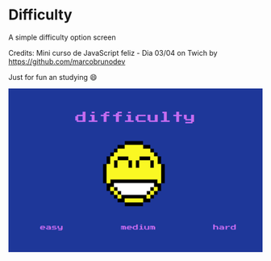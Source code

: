 # Difficulty
A simple difficulty option screen

Credits: Mini curso de JavaScript feliz - Dia 03/04 on Twich by https://github.com/marcobrunodev

Just for fun an studying :smile:

![](imgs/screen.png)
